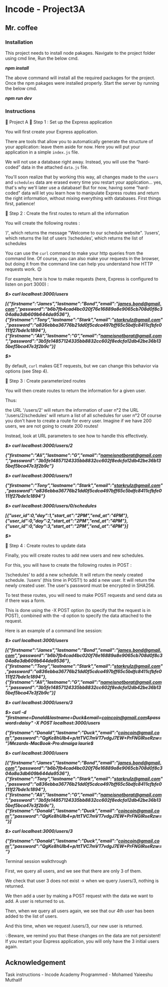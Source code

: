 # Incode - Project3A
## Mr. coffee

### Installation
This project needs to install node pakages.
Navigate to the project folder using cmd line, Run the below cmd.

***npm install***

The above command will install all the required packages for the project. Once the npm pakages were installed properly. Start the server by running the below cmd.

***npm run dev***

### Instructions
🚀 Project A
🚩 Step 1 : Set up the Express application

 

You will first create your Express application.

 

There are tools that allow you to automatically generate the structure of your application: leave them aside for now. Here you will put your application in a simple `index.js` file.

 

We will not use a database right away. Instead, you will use the “hard-coded” data in the attached `data.js` file.

 

You'll soon realize that by working this way, all changes made to the `users` and `schedules` data are erased every time you restart your application... yes, that's why we'll later use a database! But for now, having some “hard-coded" data will let you learn how to manipulate Express routes and return the right information, without mixing everything with databases. First things first, patience!





🚩 Step 2 : Create the first routes to return all the information

 

You will create the following routes :

 

‘/', which returns the message "Welcome to our schedule website".
‘/users’, which returns the list of users
‘/schedules’, which returns the list of schedules
 

You can use the `curl` command to make your http queries from the command line. Of course, you can also make your requests in the browser, but doing it from the command line can help you understand how HTTP requests work. 😉

 

For example, here is how to make requests (here, Express is configured to listen on port 3000) :

 

***$> curl localhost:3000/users***

***[{"firstname":"James","lastname":"Bond","email":"james.bond@gmail.com","password":"b6b7fb4cad4bc020f76e16889a8e9065cb708d0f8c304a8a3db609b644da9536"},{"firstname":"Tony","lastname":"Stark","email":"starkrulz@gmail.com","password":"a836ebba36776b21dd0f5cdca497bff65c5bdfc8411cfbfe0111f27bde1c1894"},{"firstname":"Ali","lastname":"G","email":"nameisnotborat@gmail.com","password":"3b5fe14857124335bb8832cc602f8edcfa12db42be36b135bef5bca47e3f2b9c”}]***

***$>***

 

By default, `curl` makes GET requests, but we can change this behavior via options (see Step 4).




🚩 Step 3 : Create parameterized routes

 

You will then create routes to return the information for a given user.

 

Thus:

the URL '/users/2' will return the information of user n°2
the URL '/users/2/schedules' will return a list of all schedules for user n°2
Of course you don't have to create a route for every user. Imagine if we have 200 users, we are not going to create 200 routes! 

 

Instead, look at URL parameters to see how to handle this effectively.

 

***$> curl localhost:3000/users/2***

***{"firstname":"Ali","lastname":"G","email":"nameisnotborat@gmail.com","password":"3b5fe14857124335bb8832cc602f8edcfa12db42be36b135bef5bca47e3f2b9c”}***

***$> curl localhost:3000/users/1***

***{"firstname":"Tony","lastname":"Stark","email":"starkrulz@gmail.com","password":"a836ebba36776b21dd0f5cdca497bff65c5bdfc8411cfbfe0111f27bde1c1894”}***

***$> curl localhost:3000/users/0/schedules***

***[{"user_id":0,"day":1,"start_at":"2PM","end_at":"4PM"},{"user_id":0,"day":2,"start_at":"2PM","end_at":"4PM"},{"user_id":0,"day":3,"start_at":"2PM","end_at":"4PM"}]***

***$>***




🚩 Step 4 : Create routes to update data

 

Finally, you will create routes to add new users and new schedules.

 

For this, you will have to create the following routes in POST :

‘/schedules’ to add a new schedule. It will return the newly created schedule.
‘/users’ (this time in POST!) to add a new user. It will return the newly created user. The user's password must be encrypted in SHA256.
 

To test these routes, you will need to make POST requests and send data as if there was a form.

 

This is done using the -X POST option (to specify that the request is in POST), combined with the -d option to specify the data attached to the request.

 

Here is an example of a command line session:




***$> curl localhost:3000/users***

***[{"firstname":"James","lastname":"Bond","email":"james.bond@gmail.com","password":"b6b7fb4cad4bc020f76e16889a8e9065cb708d0f8c304a8a3db609b644da9536"},{"firstname":"Tony","lastname":"Stark","email":"starkrulz@gmail.com","password":"a836ebba36776b21dd0f5cdca497bff65c5bdfc8411cfbfe0111f27bde1c1894"},{"firstname":"Ali","lastname":"G","email":"nameisnotborat@gmail.com","password":"3b5fe14857124335bb8832cc602f8edcfa12db42be36b135bef5bca47e3f2b9c”}]***

 

***$> curl localhost:3000/users/3***

 

***$> curl -d "firstname=Donald&lastname=Duck&email=coincoin@gmail.com&password=daisy" -X POST localhost:3000/users***

***{"firstname":"Donald","lastname":"Duck","email":"coincoin@gmail.com","password":"QgKe8hUlb4+p/ttTVC7mVT7vdgJ7EW+PrFNGIRseRzw="}Mezards-MacBook-Pro:dmaiga laurie$***

 

***$> curl localhost:3000/users***

***[{"firstname":"James","lastname":"Bond","email":"james.bond@gmail.com","password":"b6b7fb4cad4bc020f76e16889a8e9065cb708d0f8c304a8a3db609b644da9536"},{"firstname":"Tony","lastname":"Stark","email":"starkrulz@gmail.com","password":"a836ebba36776b21dd0f5cdca497bff65c5bdfc8411cfbfe0111f27bde1c1894"},{"firstname":"Ali","lastname":"G","email":"nameisnotborat@gmail.com","password":"3b5fe14857124335bb8832cc602f8edcfa12db42be36b135bef5bca47e3f2b9c"},{"firstname":"Donald","lastname":"Duck","email":"coincoin@gmail.com","password":"QgKe8hUlb4+p/ttTVC7mVT7vdgJ7EW+PrFNGIRseRzw="}]***

 

***$> curl localhost:3000/users/3***

***{"firstname":"Donald","lastname":"Duck","email":"coincoin@gmail.com","password":"QgKe8hUlb4+p/ttTVC7mVT7vdgJ7EW+PrFNGIRseRzw=“}***




Terminal session walkthrough

 

First, we query all users, and we see that there are only 3 of them.

We check that user 3 does not exist -> when we query /users/3, nothing is returned.

 

We then add a user by making a POST request with the data we want to add. A user is returned to us.

Then, when we query all users again, we see that our 4th user has been added to the list of users.

And this time, when we request /users/3, our new user is returned.

 

💡Beware, we remind you that these changes on the data are not persistent! If you restart your Express application, you will only have the 3 initial users again.
## Acknowledgement
Task instructions - Incode Academy
Programmed - Mohamed Yaieeshu Muthalif